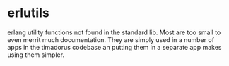 erlutils
========

erlang utility functions not found in the standard lib. Most are too small to even merrit much documentation. They are simply used in a number of apps in the timadorus codebase an putting them in a separate app makes using them simpler.